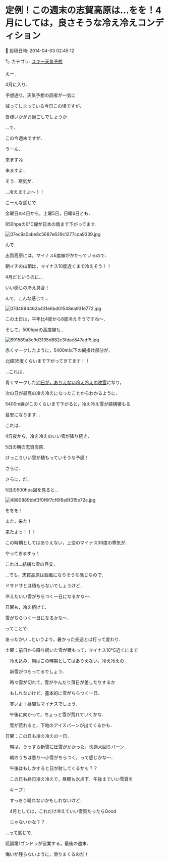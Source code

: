 # 定例！この週末の志賀高原は…をを！4月にしては，良さそうな冷え冷えコンディション

📅 投稿日時: 2014-04-03 02:45:12

🏷️ カテゴリ: [スキー天気予想](c6554f5c3c106093b511a8daae23757e8.md)

えー．


4月に入り．


予想通り，天気予想の読者が一気に


減ってしまっている今日この頃ですが．


皆様いかがお過ごしでしょうか．





…で．


この今週末ですが．


うーん．


来ますね．


来ますよ．


そう．寒気が．


…冷えますよ～！！





こーんな感じで．


金曜日の4日から，土曜5日，日曜6日とも．


850hpaの0℃線が日本の南まで下がってます．




![07ec9a0abe8c5687e629c1277cda9339.jpg](images/07ec9a0abe8c5687e629c1277cda9339.jpg)




んで．


志賀高原には，マイナス6度線がかかっているので．


朝イチの山頂は，マイナス10度近くまで冷えそう！！


4月だというのに…


いい感じの冷え具合！





んで．こんな感じで…




![07d4894462a431e6bd01548ea931e772.jpg](images/07d4894462a431e6bd01548ea931e772.jpg)




この土日は，平年比4度から8度冷えそうですね～．





そして，500hpaの高度線も…




![691589a3e9d3135d882e3fdae847adf5.jpg](images/691589a3e9d3135d882e3fdae847adf5.jpg)




赤くマークしたように，5400m以下の網掛け部分が，


北緯35度くらいまで下がってきてます！！


…これは．


青くマークした[21日が，ありえない冷え冷えの吹雪](ed4ce5b5a0603a79b18d7c47ceb687ccc.md)になり，


次の日が最高の冷え冷えになったことからわかるように．


5400m線がこのくらいまで下がると，冷え冷え雪が結構積もる


目安になります…





これは．


4日夜から，冷え冷えのいい雪が降り続き．


5日の朝の志賀高原．


けっこういい雪が積もっていそうな予感！





さらに．


さらに，だ．


5日の500hpa図を見ると…




![4880889bbf3f0f6f7cf6f8e8f315e72a.jpg](images/4880889bbf3f0f6f7cf6f8e8f315e72a.jpg)




ををを！


また，来た！


来たよっ！！！


この時期としてはありえない，上空のマイナス30度の寒気が．


やってきますっ！


これは…結構な雪の目安．





…でも，志賀高原は西風になりそうな感じなので．


ドサドサとは積もらないでしょうけど．


冷えたいい雪がちらつく一日になるかな～．





日曜も，冷え続けて．


雪がちらつく一日になるかな～．





ってことで．


あったかい…というより，暑かった先週とは打って変わり．





土曜：前日から降り続いた雪が積もって，マイナス10℃近くにまで


　冷え込み．朝はこの時期としてはありえない，冷え冷えの


　新雪がつもってるでしょう．


　時々雲が切れて，雪がやんだり薄日が差したりするか


　もしれないけど．基本的に雪がちらつく一日．


　寒いよ！昼間もマイナスでしょう．


　午後に向かって，ちょっと雪が荒れていくかな．


　雪が荒れると，下地のアイスバーンが出てくるかも．





日曜：この日も冷え冷えの一日．


　朝は，うっすら新雪に圧雪がかかった，快適大回りバーン．


　朝のうちは曇り～小雪がちらつく，って感じかな～．


　午後はもしかすると日が射してくるかも？？


　この日も終日冷え冷えで，昼間も氷点下．午後までいい雪質を


　キープ！


　すっきり晴れないかもしれないけど．


　4月としては，これだけ冷えていい雪質だったらGood


　じゃないかな？？





…って感じで．


焼額第1ゴンドラが営業する，最後の週末．


悔いが残らないように，滑りまくるのだ！
